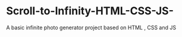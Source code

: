 # Scroll-to-Infinity-HTML-CSS-JS-
A basic infinite photo generator project based on HTML , CSS and JS
